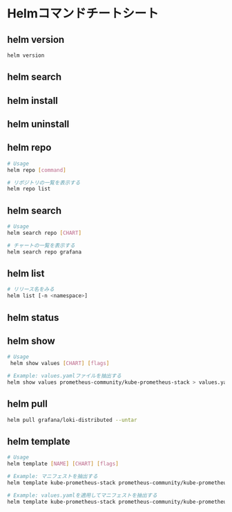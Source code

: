# Helmコマンドチートシート
## helm version
```sh
helm version
```

## helm search

## helm install

## helm uninstall

## helm repo
```sh
# Usage
helm repo [command]
```
```sh
# リポジトリの一覧を表示する
helm repo list
```

## helm search
```sh
# Usage
helm search repo [CHART]
```
```sh
# チャートの一覧を表示する
helm search repo grafana
```

## helm list
```sh
# リリース名をみる
helm list [-n <namespace>]
```

## helm status

## helm show
```sh
# Usage
 helm show values [CHART] [flags]
```
```sh
# Example: values.yamlファイルを抽出する
helm show values prometheus-community/kube-prometheus-stack > values.yaml
```

## helm pull
```sh
helm pull grafana/loki-distributed --untar
```

## helm template
```sh
# Usage
helm template [NAME] [CHART] [flags]
```
```sh
# Example: マニフェストを抽出する
helm template kube-prometheus-stack prometheus-community/kube-prometheus-stack -n monitoring > kube-prometheus-stack.yaml

# Example: values.yamlを適用してマニフェストを抽出する
helm template kube-prometheus-stack prometheus-community/kube-prometheus-stack -n monitoring -f values.yaml > kube-prometheus-stack.yaml
```

